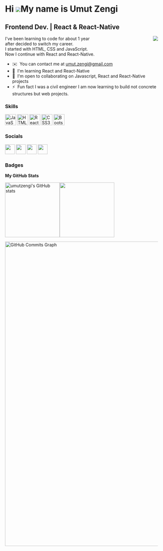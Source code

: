 Hi ![](https://user-images.githubusercontent.com/18350557/176309783-0785949b-9127-417c-8b55-ab5a4333674e.gif)My name is Umut Zengi
==================================================================================================================================

Frontend Dev. | React & React-Native
------------------------------------

<p><img align="right" src="https://media.giphy.com/media/jsN192JGdyWvS1gqTb/giphy.gif"> I've been learning to code for about 1 year<br> 
after decided to switch my career.<br>                                               
I started with HTML, CSS and JavaScript.<br>                                        
Now I continue with React and React-Native.<br></p>

* ✉️   You can contact me at [umut.zengi@gmail.com](mailto:umut.zengi@gmail.com)
* 🧠  I'm learning React and React-Native
* 🤝  I'm open to collaborating on Javascript, 
      React and React-Native projects
* ⚡   Fun fact I was a civil engineer I am now learning 
      to build not concrete structures but web projects.

### Skills


<p align="left">
<a href="https://developer.mozilla.org/en-US/docs/Web/JavaScript" target="_blank" rel="noreferrer"><img src="https://raw.githubusercontent.com/danielcranney/readme-generator/main/public/icons/skills/javascript-colored.svg" width="36" height="36" alt="JavaScript" /></a>
<a href="https://developer.mozilla.org/en-US/docs/Glossary/HTML5" target="_blank" rel="noreferrer"><img src="https://raw.githubusercontent.com/danielcranney/readme-generator/main/public/icons/skills/html5-colored.svg" width="36" height="36" alt="HTML5" /></a>
<a href="https://reactjs.org/" target="_blank" rel="noreferrer"><img src="https://raw.githubusercontent.com/danielcranney/readme-generator/main/public/icons/skills/react-colored.svg" width="36" height="36" alt="React" /></a>
<a href="https://www.w3.org/TR/CSS/#css" target="_blank" rel="noreferrer"><img src="https://raw.githubusercontent.com/danielcranney/readme-generator/main/public/icons/skills/css3-colored.svg" width="36" height="36" alt="CSS3" /></a>
<a href="https://getbootstrap.com/" target="_blank" rel="noreferrer"><img src="https://raw.githubusercontent.com/danielcranney/readme-generator/main/public/icons/skills/bootstrap-colored.svg" width="36" height="36" alt="Bootstrap" /></a>
</p>


### Socials

<p align="left"> <a href="https://www.github.com/umutzengi" target="_blank" rel="noreferrer"><img src="https://raw.githubusercontent.com/danielcranney/readme-generator/main/public/icons/socials/github.svg" width="32" height="32" /></a> <a href="https://www.linkedin.com/in/umut-zengi/" target="_blank" rel="noreferrer"><img src="https://raw.githubusercontent.com/danielcranney/readme-generator/main/public/icons/socials/linkedin.svg" width="32" height="32" /></a> <a href="http://www.medium.com/@umut_zengi" target="_blank" rel="noreferrer"><img src="https://raw.githubusercontent.com/danielcranney/readme-generator/main/public/icons/socials/medium.svg" width="32" height="32" /></a> <a href="https://www.twitter.com/ClimberFish" target="_blank" rel="noreferrer"><img src="https://raw.githubusercontent.com/danielcranney/readme-generator/main/public/icons/socials/twitter.svg" width="32" height="32" /></a></p>

### Badges

<b>My GitHub Stats</b>

<a href="http://www.github.com/umutzengi"><img src="https://github-readme-stats.vercel.app/api?username=umutzengi&show_icons=true&hide=contribs&count_private=true&title_color=3382ed&text_color=ffffff&icon_color=3382ed&bg_color=181824&hide_border=true&show_icons=true" height="180" alt="umutzengi's GitHub stats" /><img height="180" src="https://github-readme-streak-stats.herokuapp.com/?user=umutzengi&stroke=ffffff&background=181824&ring=3382ed&fire=3382ed&currStreakNum=ffffff&currStreakLabel=3382ed&sideNums=ffffff&sideLabels=ffffff&dates=ffffff&hide_border=true" /></a>



<a href="http://www.github.com/umutzengi"><img width="1000" src="https://activity-graph.herokuapp.com/graph?username=umutzengi&bg_color=181824&color=ffffff&line=3382ed&point=ffffff&area_color=181824&area=true&hide_border=true&custom_title=GitHub%20Commits%20Graph" alt="GitHub Commits Graph" /></a>


